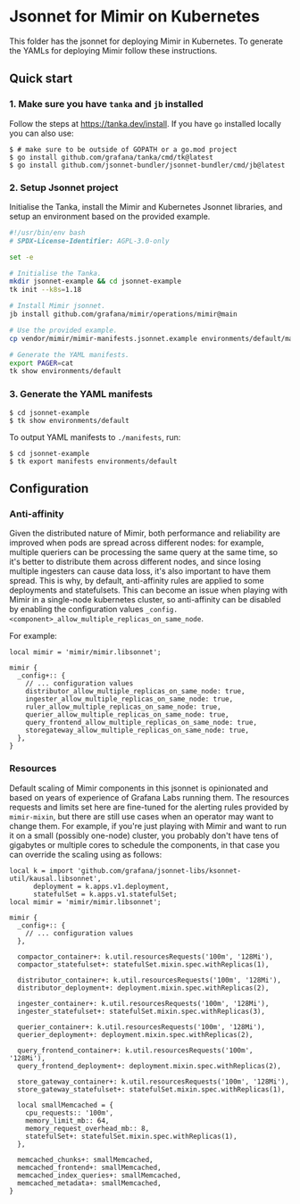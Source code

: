# Jsonnet for Mimir on Kubernetes

This folder has the jsonnet for deploying Mimir in Kubernetes. To generate the YAMLs for deploying Mimir follow these instructions.

## Quick start

### 1. Make sure you have `tanka` and `jb` installed

Follow the steps at https://tanka.dev/install. If you have `go` installed locally you can also use:

```console
$ # make sure to be outside of GOPATH or a go.mod project
$ go install github.com/grafana/tanka/cmd/tk@latest
$ go install github.com/jsonnet-bundler/jsonnet-bundler/cmd/jb@latest
```

### 2. Setup Jsonnet project

Initialise the Tanka, install the Mimir and Kubernetes Jsonnet libraries, and setup an environment based on the provided example.

<!-- prettier-ignore-start -->
[embedmd]:# (./getting-started.sh)
```sh
#!/usr/bin/env bash
# SPDX-License-Identifier: AGPL-3.0-only

set -e

# Initialise the Tanka.
mkdir jsonnet-example && cd jsonnet-example
tk init --k8s=1.18

# Install Mimir jsonnet.
jb install github.com/grafana/mimir/operations/mimir@main

# Use the provided example.
cp vendor/mimir/mimir-manifests.jsonnet.example environments/default/main.jsonnet

# Generate the YAML manifests.
export PAGER=cat
tk show environments/default
```
<!-- prettier-ignore-end -->

### 3. Generate the YAML manifests

```console
$ cd jsonnet-example
$ tk show environments/default
```

To output YAML manifests to `./manifests`, run:

```console
$ cd jsonnet-example
$ tk export manifests environments/default
```

## Configuration

### Anti-affinity

Given the distributed nature of Mimir, both performance and reliability are improved when pods are spread across different nodes: for example, multiple queriers can be processing the same query at the same time, so it's better to distribute them across different nodes, and since losing multiple ingesters can cause data loss, it's also important to have them spread.
This is why, by default, anti-affinity rules are applied to some deployments and statefulsets.
This can become an issue when playing with Mimir in a single-node kubernetes cluster, so anti-affinity can be disabled by enabling the configuration values `_config.<component>_allow_multiple_replicas_on_same_node`.

For example:

```jsonnet
local mimir = 'mimir/mimir.libsonnet';

mimir {
  _config+:: {
    // ... configuration values
    distributor_allow_multiple_replicas_on_same_node: true,
    ingester_allow_multiple_replicas_on_same_node: true,
    ruler_allow_multiple_replicas_on_same_node: true,
    querier_allow_multiple_replicas_on_same_node: true,
    query_frontend_allow_multiple_replicas_on_same_node: true,
    storegateway_allow_multiple_replicas_on_same_node: true,
  },
}
```

### Resources

Default scaling of Mimir components in this jsonnet is opinionated and based on years of experience of Grafana Labs running them.
The resources requests and limits set here are fine-tuned for the alerting rules provided by `mimir-mixin`, but there are still use cases when an operator may want to change them.
For example, if you're just playing with Mimir and want to run it on a small (possibly one-node) cluster, you probably don't have tens of gigabytes or multiple cores to schedule the components, in that case you can override the scaling using as follows:

```jsonnet
local k = import 'github.com/grafana/jsonnet-libs/ksonnet-util/kausal.libsonnet',
      deployment = k.apps.v1.deployment,
      statefulSet = k.apps.v1.statefulSet;
local mimir = 'mimir/mimir.libsonnet';

mimir {
  _config+:: {
    // ... configuration values
  },

  compactor_container+: k.util.resourcesRequests('100m', '128Mi'),
  compactor_statefulset+: statefulSet.mixin.spec.withReplicas(1),

  distributor_container+: k.util.resourcesRequests('100m', '128Mi'),
  distributor_deployment+: deployment.mixin.spec.withReplicas(2),

  ingester_container+: k.util.resourcesRequests('100m', '128Mi'),
  ingester_statefulset+: statefulSet.mixin.spec.withReplicas(3),

  querier_container+: k.util.resourcesRequests('100m', '128Mi'),
  querier_deployment+: deployment.mixin.spec.withReplicas(2),

  query_frontend_container+: k.util.resourcesRequests('100m', '128Mi'),
  query_frontend_deployment+: deployment.mixin.spec.withReplicas(2),

  store_gateway_container+: k.util.resourcesRequests('100m', '128Mi'),
  store_gateway_statefulset+: statefulSet.mixin.spec.withReplicas(1),

  local smallMemcached = {
    cpu_requests:: '100m',
    memory_limit_mb:: 64,
    memory_request_overhead_mb:: 8,
    statefulSet+: statefulSet.mixin.spec.withReplicas(1),
  },

  memcached_chunks+: smallMemcached,
  memcached_frontend+: smallMemcached,
  memcached_index_queries+: smallMemcached,
  memcached_metadata+: smallMemcached,
}
```
